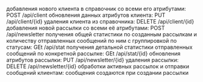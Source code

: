 добавления нового клиента в справочник со всеми его атрибутами:
POST /api/client
обновления данных атрибутов клиента:
PUT /api/client/{id}
удаления клиента из справочника:
DELETE /api/client/{id}
добавления новой рассылки со всеми её атрибутами:
POST /api/newsletter
получения общей статистики по созданным рассылкам и количеству отправленных сообщений по ним с группировкой по статусам:
GEt /api/stat
получения детальной статистики отправленных сообщений по конкретной рассылке:
GEt /api/stat/{id}
обновления атрибутов рассылки:
PUT /api/newsletter/{id}
удаления рассылки:
DELETE /api/newsletter/{id}
обработки активных рассылок и отправки сообщений клиентам:
сообщения создаются при создании рассылки

